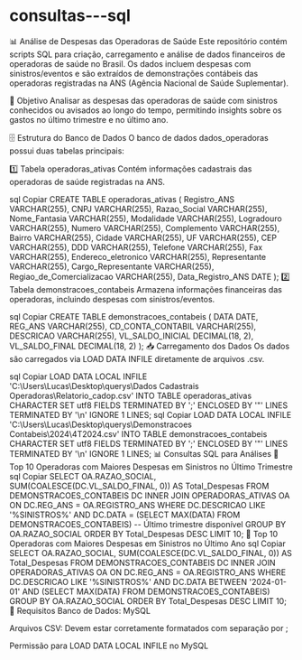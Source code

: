 # consultas---sql

📊 Análise de Despesas das Operadoras de Saúde
Este repositório contém scripts SQL para criação, carregamento e análise de dados financeiros de operadoras de saúde no Brasil. Os dados incluem despesas com sinistros/eventos e são extraídos de demonstrações contábeis das operadoras registradas na ANS (Agência Nacional de Saúde Suplementar).

🚀 Objetivo
Analisar as despesas das operadoras de saúde com sinistros conhecidos ou avisados ao longo do tempo, permitindo insights sobre os gastos no último trimestre e no último ano.

🗄️ Estrutura do Banco de Dados
O banco de dados dados_operadoras possui duas tabelas principais:

1️⃣ Tabela operadoras_ativas
Contém informações cadastrais das operadoras de saúde registradas na ANS.

sql
Copiar
CREATE TABLE operadoras_ativas (
    Registro_ANS VARCHAR(255),
    CNPJ VARCHAR(255),
    Razao_Social VARCHAR(255),
    Nome_Fantasia VARCHAR(255),
    Modalidade VARCHAR(255),
    Logradouro VARCHAR(255),
    Numero VARCHAR(255),
    Complemento VARCHAR(255),
    Bairro VARCHAR(255),
    Cidade VARCHAR(255),
    UF VARCHAR(255),
    CEP VARCHAR(255),
    DDD VARCHAR(255),
    Telefone VARCHAR(255),
    Fax VARCHAR(255),
    Endereco_eletronico VARCHAR(255),
    Representante VARCHAR(255),
    Cargo_Representante VARCHAR(255),
    Regiao_de_Comercializacao VARCHAR(255),
    Data_Registro_ANS DATE
);
2️⃣ Tabela demonstracoes_contabeis
Armazena informações financeiras das operadoras, incluindo despesas com sinistros/eventos.

sql
Copiar
CREATE TABLE demonstracoes_contabeis (
    DATA DATE,
    REG_ANS VARCHAR(255),
    CD_CONTA_CONTABIL VARCHAR(255),
    DESCRICAO VARCHAR(255),
    VL_SALDO_INICIAL DECIMAL(18, 2),
    VL_SALDO_FINAL DECIMAL(18, 2)
);
📥 Carregamento dos Dados
Os dados são carregados via LOAD DATA INFILE diretamente de arquivos .csv.

sql
Copiar
LOAD DATA LOCAL INFILE 'C:\\Users\\Lucas\\Desktop\\querys\\Dados Cadastrais Operadoras\\Relatorio_cadop.csv'
INTO TABLE operadoras_ativas
CHARACTER SET utf8
FIELDS TERMINATED BY ';'
ENCLOSED BY '"'
LINES TERMINATED BY '\n'
IGNORE 1 LINES;
sql
Copiar
LOAD DATA LOCAL INFILE 'C:\\Users\\Lucas\\Desktop\\querys\\Demonstracoes Contabeis\\2024\\4T2024.csv'
INTO TABLE demonstracoes_contabeis
CHARACTER SET utf8
FIELDS TERMINATED BY ';'
ENCLOSED BY '"'
LINES TERMINATED BY '\n'
IGNORE 1 LINES;
📊 Consultas SQL para Análises
🔹 Top 10 Operadoras com Maiores Despesas em Sinistros no Último Trimestre
sql
Copiar
SELECT 
    OA.RAZAO_SOCIAL,
    SUM(COALESCE(DC.VL_SALDO_FINAL, 0)) AS Total_Despesas
FROM 
    DEMONSTRACOES_CONTABEIS DC
INNER JOIN 
    OPERADORAS_ATIVAS OA 
    ON DC.REG_ANS = OA.REGISTRO_ANS
WHERE 
    DC.DESCRICAO LIKE '%SINISTROS%'
    AND DC.DATA = (SELECT MAX(DATA) FROM DEMONSTRACOES_CONTABEIS)  -- Último trimestre disponível
GROUP BY 
    OA.RAZAO_SOCIAL
ORDER BY 
    Total_Despesas DESC
LIMIT 10;
🔹 Top 10 Operadoras com Maiores Despesas em Sinistros no Último Ano
sql
Copiar
SELECT 
    OA.RAZAO_SOCIAL,
    SUM(COALESCE(DC.VL_SALDO_FINAL, 0)) AS Total_Despesas
FROM 
    DEMONSTRACOES_CONTABEIS DC
INNER JOIN 
    OPERADORAS_ATIVAS OA 
    ON DC.REG_ANS = OA.REGISTRO_ANS
WHERE 
    DC.DESCRICAO LIKE '%SINISTROS%'
    AND DC.DATA BETWEEN '2024-01-01' AND (SELECT MAX(DATA) FROM DEMONSTRACOES_CONTABEIS)
GROUP BY 
    OA.RAZAO_SOCIAL
ORDER BY 
    Total_Despesas DESC
LIMIT 10;
📌 Requisitos
Banco de Dados: MySQL

Arquivos CSV: Devem estar corretamente formatados com separação por ;

Permissão para LOAD DATA LOCAL INFILE no MySQL
